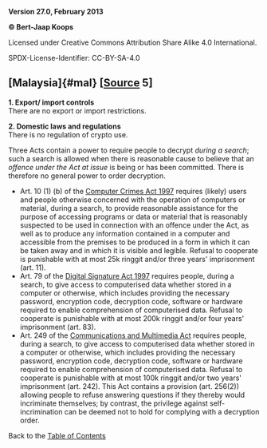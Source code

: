 **Version 27.0, February 2013**

**© Bert-Jaap Koops**

Licensed under Creative Commons Attribution Share Alike 4.0 International.

SPDX-License-Identifier: CC-BY-SA-4.0

## [Malaysia]{#mal} \[[Source](cls-srce.htm) 5\]

**1. Export/ import controls**\
There are no export or import restrictions.

**2. Domestic laws and regulations**\
There is no regulation of crypto use.

Three Acts contain a power to require people to decrypt *during a
search*; such a search is allowed when there is reasonable cause to
believe that an *offence under the Act at issue* is being or has been
committed. There is therefore no general power to order decryption.

-   Art. 10 (1) (b) of the [Computer Crimes Act
    1997](http://www.mycert.mimos.my/crime.html) requires (likely) users
    and people otherwise concerned with the operation of computers or
    material, during a search, to provide reasonable assistance for the
    purpose of accessing programs or data or material that is reasonably
    suspected to be used in connection with an offence under the Act, as
    well as to produce any information contained in a computer and
    accessible from the premises to be produced in a form in which it
    can be taken away and in which it is visible and legible. Refusal to
    cooperate is punishable with at most 25k ringgit and/or three
    years\' imprisonment (art. 11).
-   Art. 79 of the [Digital Signature Act
    1997](http://www.cca.gov.my/1997.htm) requires people, during a
    search, to give access to computerised data whether stored in a
    computer or otherwise, which includes providing the necessary
    password, encryption code, decryption code, software or hardware
    required to enable comprehension of computerised data. Refusal to
    cooperate is punishable with at most 200k ringgit and/or four
    years\' imprisonment (art. 83).
-   Art. 249 of the [Communications and Multimedia
    Act](http://www.cmc.gov.my/akta588/eng/legis_cma1998_pg3.htm)
    requires people, during a search, to give access to computerised
    data whether stored in a computer or otherwise, which includes
    providing the necessary password, encryption code, decryption code,
    software or hardware required to enable comprehension of
    computerised data. Refusal to cooperate is punishable with at most
    100k ringgit and/or two years\' imprisonment (art. 242). This Act
    contains a provision (art. 256(2)) allowing people to refuse
    answering questions if they thereby would incriminate themselves; by
    contrast, the privilege against self-incrimination can be deemed not
    to hold for complying with a decryption order.

Back to the [Table of Contents](index.html#toc)
